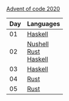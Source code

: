 [Advent of code 2020](https://adventofcode.com/2020)

| Day | Languages |
| --- | --------- |
| 01  | [Haskell](./haskell/src/day01.hs) |
| 02  | [Nushell](./nushell/day02.nu)<br>[Rust](./rust/src/day02.rs)<br>[Haskell](./haskell/src/day02.hs) |
| 03  | [Haskell](./haskell/src/day03.hs) |
| 04  | [Rust](./rust/src/day04.rs) |
| 05  | [Rust](./rust/src/day05.rs) |
